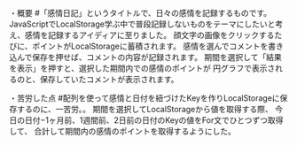 ・概要
#「感情日記」というタイトルで、日々の感情を記録するものです。
JavaScriptでLocalStorage学ぶ中で普段記録しないものをテーマにしたいと考え、感情を記録するアイディアに至りました。
顔文字の画像をクリックするたびに、ポイントがLocalStorageに蓄積されます。
感情を選んでコメントを書き込んで保存を押せば、コメントの内容が記録されます。
期間を選択して「結果を表示」を押すと、選択した期間内での感情のポイントが
円グラフで表示されるのと、保存していたコメントが表示されます。

・苦労した点
#配列を使って感情と日付を紐づけたKeyを作りLocalStorageに保存するのに、一苦労。。
期間を選択してLocalStorageから値を取得する際、
今日の日付−1ヶ月前、1週間前、2日前の日付のKeyの値をFor文でひとつずつ取得して、
合計して期間内の感情のポイントを取得するようにした。
